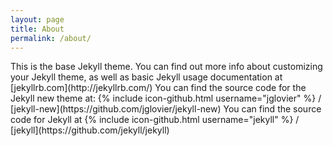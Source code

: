 ```yaml
---
layout: page
title: About
permalink: /about/
---
```


<span class="editable">
This is the base Jekyll theme. You can find out more info about customizing your Jekyll theme, as well as basic Jekyll usage documentation at [jekyllrb.com](http://jekyllrb.com/)
</span>

<span class="editable">
You can find the source code for the Jekyll new theme at:
{% include icon-github.html username="jglovier" %} /
[jekyll-new](https://github.com/jglovier/jekyll-new)
</span>
<span class="editable">
You can find the source code for Jekyll at
{% include icon-github.html username="jekyll" %} /
[jekyll](https://github.com/jekyll/jekyll)
</span>